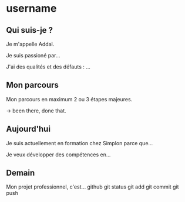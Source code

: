 # username

## Qui suis-je ?

Je m'appelle Addal.

Je suis passioné par...

J'ai des qualités et des défauts : ...

## Mon parcours

Mon parcours en maximum 2 ou 3 étapes majeures.

-> been there, done that.

## Aujourd'hui

Je suis actuellement en formation chez Simplon parce que...

Je veux développer des compétences en...

## Demain

Mon projet professionnel, c'est...
github 
git status
git add
git commit
git push


